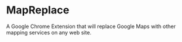 MapReplace
==========

A Google Chrome Extension that will replace Google Maps with other mapping services on any web site.
